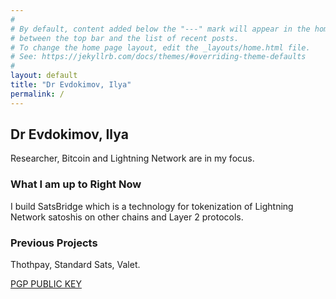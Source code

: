 ```yaml
---
#
# By default, content added below the "---" mark will appear in the home page
# between the top bar and the list of recent posts.
# To change the home page layout, edit the _layouts/home.html file.
# See: https://jekyllrb.com/docs/themes/#overriding-theme-defaults
#
layout: default
title: "Dr Evdokimov, Ilya"
permalink: /
---
```


## Dr Evdokimov, Ilya

Researcher, Bitcoin and Lightning Network are in my focus.

### What I am up to Right Now

I build SatsBridge which is a technology for tokenization of Lightning Network 
satoshis on other chains and Layer 2 protocols. 

### Previous Projects

Thothpay, Standard Sats, Valet. 

[PGP PUBLIC KEY](/pgp)
